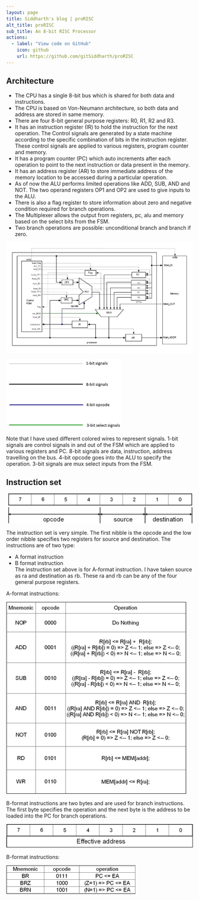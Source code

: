 ```yaml
---
layout: page
title: Siddharth's blog | proRISC
alt_title: proRISC
sub_title: An 8-bit RISC Processor
actions:
  - label: "View code on GitHub"
    icon: github
    url: https://github.com/gitSiddharth/proRISC
---
```



## Architecture

* The CPU has a single 8-bit bus which is shared for both data and instructions.
* The CPU is based on Von-Neumann architecture, so both data and address are stored in same memory.
* There are four 8-bit general purpose registers: R0, R1, R2 and R3.
* It has an instruction register (IR) to hold the instruction for the next operation. The Control signals are generated by a state machine according to the specific combination of bits in the instruction register. These control signals are applied to various registers, program counter and memory.
* It has a program counter (PC) which auto increments after each operation to point to the next instruction or data present in the memory.
* It has an address register (AR) to store immediate address of the memory location to be accessed during a particular operation.
* As of now the ALU performs limited operations like ADD, SUB, AND and NOT. The two operand registers OP1 and OP2 are used to give inputs to the ALU. 
* There is also a flag register to store information about zero and negative condition required for branch operations.
* The Multiplexer allows the output from registers, pc, alu and memory based on the select bits from the FSM.
* Two branch operations are possible: unconditional branch and branch if zero.

![proRISC](/assets/images/proRISC.jpg)

![wires](/assets/images/signals.jpg)               

Note that I have used different colored wires to represent signals. 1-bit signals are control signals in and out of  the FSM which are applied to various registers and PC.
8-bit signals are data, instruction, address travelling on the bus. 4-bit opcode goes into the ALU to specify the operation. 3-bit signals are mux select inputs from the FSM.

## Instruction set

![ISA](/assets/images/proRISC_Instruction_set.jpg)

The instruction set is very simple. The first nibble is the opcode and the low order nibble specifies two registers for source and destination. The instructions are of two type:
* A format instruction
* B format instruction                          
The instruction set above is for A-format instruction. I have taken source as ra and destination as rb. These ra and rb can be any of the four general purpose registers.

A-format instructions:

![A-format instruction](/assets/images/AInstr.jpg)


B-format instructions are two bytes and are used for branch instructions. The first byte specifies the operation and the next byte is the address to be loaded into the PC for branch operations.

![b-format instruction](/assets/images/Binstrset.png)

B-format instructions:

![](/assets/images/B_instructions.png)

